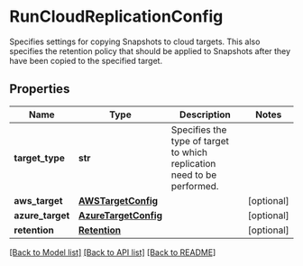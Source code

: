 # RunCloudReplicationConfig

Specifies settings for copying Snapshots to cloud targets. This also specifies the retention policy that should be applied to Snapshots after they have been copied to the specified target.

## Properties
Name | Type | Description | Notes
------------ | ------------- | ------------- | -------------
**target_type** | **str** | Specifies the type of target to which replication need to be performed. | 
**aws_target** | [**AWSTargetConfig**](AWSTargetConfig.md) |  | [optional] 
**azure_target** | [**AzureTargetConfig**](AzureTargetConfig.md) |  | [optional] 
**retention** | [**Retention**](Retention.md) |  | [optional] 

[[Back to Model list]](../README.md#documentation-for-models) [[Back to API list]](../README.md#documentation-for-api-endpoints) [[Back to README]](../README.md)


